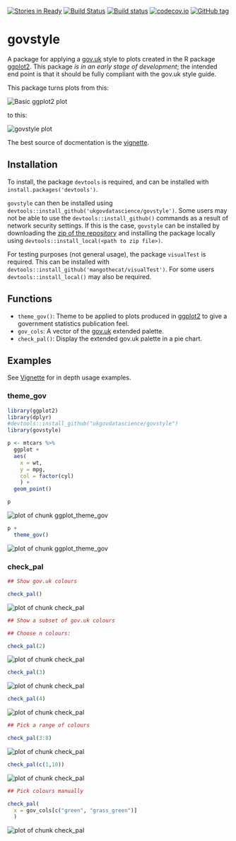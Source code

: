 [![Stories in Ready](https://badge.waffle.io/ukgovdatascience/govstyle.png?label=ready&title=Ready)](https://waffle.io/ukgovdatascience/govstyle)
[![Build Status](https://travis-ci.org/ukgovdatascience/govstyle.svg?branch=master)](https://travis-ci.org/ukgovdatascience/govstyle)
[![Build status](https://ci.appveyor.com/api/projects/status/ra2p80x58kyct1v3/branch/master?svg=true)](https://ci.appveyor.com/project/ivyleavedtoadflax/govstyle/branch/master)
[![codecov.io](http://codecov.io/github/ukgovdatascience/govstyle/coverage.svg?branch=master)](http://codecov.io/github/ukgovdatascience/govstyle?branch=master)
[![GitHub tag](https://img.shields.io/github/tag/ukgovdatascience/govstyle.svg)]()

# govstyle

A package for applying a [gov.uk](http://govuk-elements.herokuapp.com/) style to plots created in the R package [ggplot2](https://github.com/hadley/ggplot2).
This package *is in an early stage of development*; the intended end point is that it should be fully compliant with the gov.uk style guide.

This package turns plots from this: 

![Basic ggplot2 plot](https://github.com/ukgovdatascience/govstyle/raw/master/vignettes/figure/figure1-1.png)

to this:

![govstyle plot](https://raw.githubusercontent.com/ukgovdatascience/govstyle/master/vignettes/figure/figure1d-1.png)

The best source of docmentation is the [vignette](http://ukgovdatascience.github.io/govstyle/articles/absence_statistics.html).
 
## Installation

To install, the package `devtools` is required, and can be installed with `install.packages('devtools')`.

`govstyle` can then be installed using `devtools::install_github('ukgovdatascience/govstyle')`.
Some users may not be able to use the `devtools::install_github()` commands as a result of network security settings.
If this is the case, `govstyle` can be installed by downloading the [zip of the repository](https://github.com/ukgovdatascience/govstyle/archive/master.zip) and installing the package locally using `devtools::install_local(<path to zip file>)`.

For testing purposes (not general usage), the package `visualTest` is required.
This can be installed with `devtools::install_github('mangothecat/visualTest')`.
For some users `devtools::install_local()` may also be required.

## Functions

* `theme_gov()`: Theme to be applied to plots produced in [ggplot2]() to give a government statistics publication feel.
* `gov_cols`: A vector of the [gov.uk](http://govuk-elements.herokuapp.com/colour/#colour-extended-palette) extended palette.
* `check_pal()`: Display the extended gov.uk palette in a pie chart.

## Examples

See [Vignette](https://github.com/ukgovdatascience/govstyle/blob/master/vignettes/absence_statistics.md) for in depth usage examples.

### theme_gov




```r
library(ggplot2)
library(dplyr)
#devtools::install_github("ukgovdatascience/govstyle")
library(govstyle)
```


```r
p <- mtcars %>%
  ggplot +
  aes(
    x = wt,
    y = mpg,
    col = factor(cyl)
    ) +
  geom_point()

p
```

![plot of chunk ggplot_theme_gov](figure/ggplot_theme_gov-1.png)

```r
p +
  theme_gov()
```

![plot of chunk ggplot_theme_gov](figure/ggplot_theme_gov-2.png)

### check_pal


```r
## Show gov.uk colours

check_pal()
```

![plot of chunk check_pal](figure/check_pal-1.png)

```r
## Show a subset of gov.uk colours

## Choose n colours:

check_pal(2)
```

![plot of chunk check_pal](figure/check_pal-2.png)

```r
check_pal(3)
```

![plot of chunk check_pal](figure/check_pal-3.png)

```r
check_pal(4)
```

![plot of chunk check_pal](figure/check_pal-4.png)

```r
## Pick a range of colours

check_pal(3:8)
```

![plot of chunk check_pal](figure/check_pal-5.png)

```r
check_pal(c(1,10))
```

![plot of chunk check_pal](figure/check_pal-6.png)

```r
## Pick colours manually

check_pal(
  x = gov_cols[c("green", "grass_green")]
  )
```

![plot of chunk check_pal](figure/check_pal-7.png)
